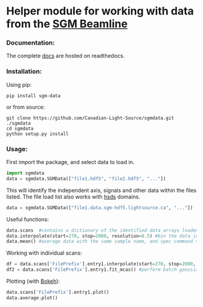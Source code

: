 # Helper module for working with data from the [SGM Beamline](https://sgm.lightsource.ca)
### Documentation:
The complete [docs](https://sgm-data.readthedocs.io/en/latest/GettingStarted.html) are hosted on readthedocs.

### Installation:
Using pip:
```commandline
pip install sgm-data
```
or from source: 
```commandline
git clone https://github.com/Canadian-Light-Source/sgmdata.git ./sgmdata
cd sgmdata
python setup.py install
```
### Usage:
First import the package, and select data to load in.
```python
import sgmdata 
data = sgmdata.SGMData(["file1.hdf5", "file2.hdf5", "..."])
```
This will identify the independent axis, signals and other data within the files listed. 
The file load list also works with [hsds](https://github.com/HDFGroup/hsds) domains.
```python
data = sgmdata.SGMData(["file1.data.sgm-hdf5.lightsource.ca", "..."])
```
Useful functions:
```python
data.scans  #contains a dictionary of the identified data arrays loaded from your file list
data.interpolate(start=270, stop=2000, resolution=0.5) #bin the data in scans dictionary and interpolates missing points
data.mean() #average data with the same sample name, and spec command together. 
```
Working with individual scans:
```python
df = data.scans['FilePrefix'].entry1.interpolate(start=270, stop=2000, resolution=0.1) #bin data for a single scan.
df2 = data.scans['FilePrefix'].entry1.fit_mcas() #perform batch gaussian fitting of interpolated SDD signal
```
Plotting (with [Bokeh](https://docs.bokeh.org/en/latest/index.html)):
```python
data.scans['FilePrefix'].entry1.plot()
data.average.plot()
```
